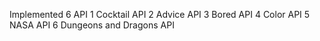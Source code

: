 Implemented 6 API
1 Cocktail API 
2 Advice API
3 Bored API
4 Color API 
5 NASA API
6 Dungeons and Dragons API